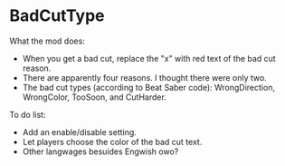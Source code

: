 # BadCutType
What the mod does:
- When you get a bad cut, replace the "x" with red text of the bad cut reason.
- There are apparently four reasons. I thought there were only two.
- The bad cut types (according to Beat Saber code): WrongDirection, WrongColor, TooSoon, and CutHarder.

To do list:
- Add an enable/disable setting.
- Let players choose the color of the bad cut text.
- Other langwages besuides Engwish owo?
